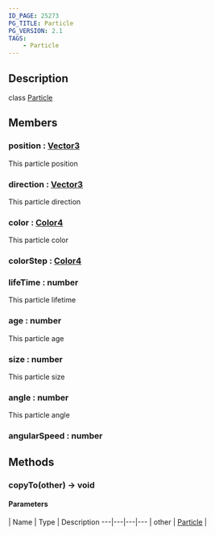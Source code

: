 ```yaml
---
ID_PAGE: 25273
PG_TITLE: Particle
PG_VERSION: 2.1
TAGS:
    - Particle
---
```

## Description

class [Particle](/classes/2.4/Particle)



## Members

### position : [Vector3](/classes/2.4/Vector3)

This particle position

### direction : [Vector3](/classes/2.4/Vector3)

This particle direction

### color : [Color4](/classes/2.4/Color4)

This particle color

### colorStep : [Color4](/classes/2.4/Color4)



### lifeTime : number

This particle lifetime

### age : number

This particle age

### size : number

This particle size

### angle : number

This particle angle

### angularSpeed : number



## Methods

### copyTo(other) &rarr; void



#### Parameters
 | Name | Type | Description
---|---|---|---
 | other | [Particle](/classes/2.4/Particle) |    

